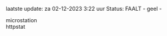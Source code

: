 laatste update: 
za 02-12-2023  3:22   uur 
Status: FAALT - geel - 
<div class="service Y">microstation</div><div class="service G">httpstat</div>